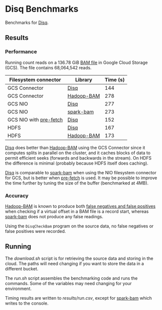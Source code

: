 # Disq Benchmarks

Benchmarks for [Disq].

## Results

### Performance

Running count reads on a 136.78 GiB [BAM file](ftp://ftp-trace.ncbi.nlm.nih.gov/giab/ftp/data/NA12878/NA12878_PacBio_MtSinai/sorted_final_merged.bam)
in Google Cloud Storage (GCS). The file contains 68,064,542 reads.

| Filesystem connector     | Library      | Time (s) |
| ------------------------ | ------------ | -------- |
| GCS Connector            | [Disq]       | 144      |
| GCS Connector            | [Hadoop-BAM] | 278      |
| GCS NIO                  | [Disq]       | 277      |
| GCS NIO                  | [spark-bam]  | 273      |
| GCS NIO with [pre-fetch] | [Disq]       | 152      |
| HDFS                     | [Disq]       | 167      |
| HDFS                     | [Hadoop-BAM] | 173      |

[Disq] does better than [Hadoop-BAM] using the GCS Connector since it
computes splits in parallel on the cluster, and it caches blocks of data to
permit efficient seeks (forwards and backwards in the stream). On HDFS the
difference is minimal (probably because HDFS itself does caching).

[Disq] is comparable to [spark-bam] when using the NIO filesystem connector
for GCS, but is better when [pre-fetch] is used. It may be possible to improve
the time further by tuning the size of the buffer (benchmarked at 4MB).

### Accuracy

[Hadoop-BAM] is known to produce both
[false negatives and false positives][spark-bam-accuracy] when checking if a
virtual offset in a BAM file is a record start, whereas [spark-bam] does
not produce any false readings.

Using the `DisqCheckBam` program on the source data, no false negatives or
false positives were recorded.

## Running

The _download.sh_ script is for retrieving the source data and storing in the
cloud. The paths will need changing if you want to store the data in a
different bucket.

The _run.sh_ script assembles the benchmarking code and runs the commands.
Some of the variables may need changing for your environment.

Timing results are written to _results/run.csv_, except for [spark-bam] which
writes to the console.

[Disq]: https://github.com/tomwhite/disq
[Hadoop-BAM]: https://github.com/HadoopGenomics/Hadoop-BAM
[spark-bam]: http://www.hammerlab.org/spark-bam/
[pre-fetch]: https://github.com/tomwhite/disq/tree/nio_prefetcher
[spark-bam-accuracy]: http://www.hammerlab.org/spark-bam/benchmarks#accuracy